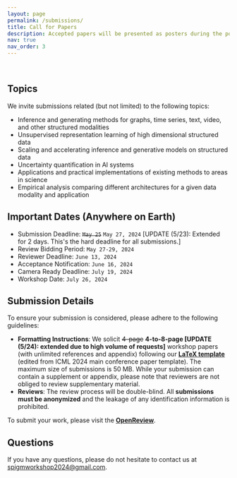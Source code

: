 ```yaml
---
layout: page
permalink: /submissions/
title: Call for Papers
description: Accepted papers will be presented as posters during the poster sessions. Selected works will also be highlighted as contributed talks.
nav: true
nav_order: 3
---
```


<br>

## Topics

We invite submissions related (but not limited) to the following topics:

* Inference and generating methods for graphs, time series, text, video, and other structured modalities
* Unsupervised representation learning of high dimensional structured data
* Scaling and accelerating inference and generative models on structured data
* Uncertainty quantification in AI systems
* Applications and practical implementations of existing methods to areas in science
* Empirical analysis comparing different architectures for a given data modality and application

## Important Dates (Anywhere on Earth)

*   Submission Deadline: <s><code class="language-plaintext highlighter-rouge">May 25</code></s> `May 27, 2024` [UPDATE (5/23): Extended for 2 days. This's the hard deadline for all submissions.]
*   Review Bidding Period: `May 27-29, 2024`
*   Reviewer Deadline: `June 13, 2024`
*   Acceptance Notification: `June 16, 2024`
*   Camera Ready Deadline: `July 19, 2024`
*   Workshop Date: `July 26, 2024`

## Submission Details

To ensure your submission is considered, please adhere to the following guidelines:



*   **Formatting Instructions**: We solicit <s>4-page</s> **4-to-8-page [UPDATE (5/24): extended due to high volume of requests]** workshop papers (with unlimited references and appendix) following our **[LaTeX template](https://www.overleaf.com/read/ybgbzctsxqwj#61abdc)** (edited from ICML 2024 main conference paper template). The maximum size of submissions is 50 MB. While your submission can contain a supplement or appendix, please note that reviewers are not obliged to review supplementary material.
*   **Reviews**: The review process will be double-blind. All **submissions must be anonymized** and the leakage of any identification information is prohibited.

To submit your work, please visit the **[OpenReview](https://openreview.net/group?id=ICML.cc/2024/Workshop/SPIGM)**.


## Questions

If you have any questions, please do not hesitate to contact us at [spigmworkshop2024@gmail.com](mailto:spigmworkshop2024@gmail.com).

